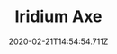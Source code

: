 ---
templateKey: blog-post
title: Iridium Axe
type: tool
description: 
featuredpost: false
date: 2020-02-21T14:54:54.711Z
featuredimage: /img/Iridium_Axe.png
cost: 25000
footprint: 3
tags:
  - Iridium Bar (5)
---